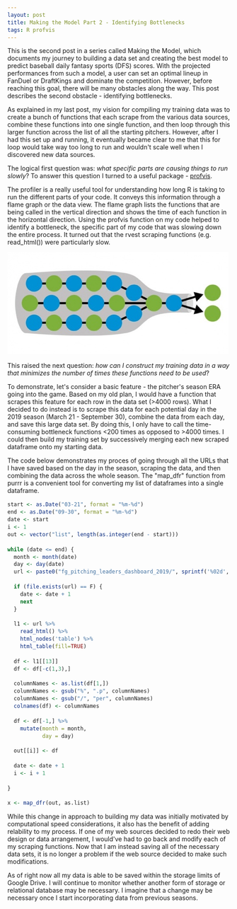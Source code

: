 ```yaml
---
layout: post
title: Making the Model Part 2 - Identifying Bottlenecks
tags: R profvis
---
```


This is the second post in a series called Making the Model, which documents my journey to building a data set and creating the best model to predict baseball daily fantasy sports (DFS) scores. With the projected performances from such a model, a user can set an optimal lineup in FanDuel or DraftKings and dominate the competition. However, before reaching this goal, there will be many obstacles along the way. This post describes the second obstacle - identifying bottlenecks.

As explained in my last post, my vision for compiling my training data was to create a bunch of functions that each scrape from the various data sources, combine these functions into one single function, and then loop through this larger function across the list of all the starting pitchers. However, after I had this set up and running, it eventually became clear to me that this for loop would take way too long to run and wouldn't scale well when I discovered new data sources.

The logical first question was: *what specific parts are causing things to run slowly*? To answer this question I turned to a useful package - [profvis](https://support.rstudio.com/hc/en-us/articles/218221837-Profiling-with-RStudio).

The profiler is a really useful tool for understanding how long R is taking to run the different parts of your code. It conveys this information through a flame graph or the data view. The flame graph lists the functions that are being called in the vertical direction and shows the time of each function in the horizontal direction. Using the profvis function on my code helped to identify a bottleneck, the specific part of my code that was slowing down the entire process. It turned out that the rvest scraping functions (e.g. read_html()) were particularly slow.

![bottleneck](/img/posts/2019-12-08-bottleneck.jpg)

This raised the next question: *how can I construct my training data in a way that minimizes the number of times these functions need to be used*?

To demonstrate, let's consider a basic feature - the pitcher's season ERA going into the game. Based on my old plan, I would have a function that scrapes this feature for each row in the data set (>4000 rows). What I decided to do instead is to scrape this data for each potential day in the 2019 season (March 21 - September 30), combine the data from each day, and save this large data set. By doing this, I only have to call the time-consuming bottleneck functions <200 times as opposed to >4000 times. I could then build my training set by successively merging each new scraped dataframe onto my starting data.

The code below demonstrates my proces of going through all the URLs that I have saved based on the day in the season, scraping the data, and then combining the data across the whole season. The "map_dfr" function from purrr is a convenient tool for converting my list of dataframes into a single dataframe.

```r
start <- as.Date("03-21", format = "%m-%d")
end <- as.Date("09-30", format = "%m-%d")
date <- start
i <- 1
out <- vector("list", length(as.integer(end - start)))

while (date <= end) {
  month <- month(date)
  day <- day(date)
  url <- paste0("fg_pitching_leaders_dashboard_2019/", sprintf('%02d', month), sprintf('%02d', day), ".htm")

  if (file.exists(url) == F) {
    date <- date + 1
    next
  }

  l1 <- url %>%
    read_html() %>%
    html_nodes('table') %>%
    html_table(fill=TRUE)

  df <- l1[[13]]
  df <- df[-c(1,3),]

  columnNames <- as.list(df[1,])
  columnNames <- gsub("%", ".p", columnNames)
  columnNames <- gsub("/", "per", columnNames)
  colnames(df) <- columnNames

  df <- df[-1,] %>%
    mutate(month = month,
           day = day)

  out[[i]] <- df

  date <- date + 1
  i <- i + 1

}

x <- map_dfr(out, as.list)
```
While this change in approach to building my data was initially motivated by computational speed considerations, it also has the benefit of adding relability to my process. If one of my web sources decided to redo their web design or data arrangement, I would've had to go back and modify each of my scraping functions. Now that I am instead saving all of the necessary data sets, it is no longer a problem if the web source decided to make such modifications.

As of right now all my data is able to be saved within the storage limits of Google Drive. I will continue to monitor whether another form of storage or relational database may be necessary. I imagine that a change may be necessary once I start incorporating data from previous seasons.
